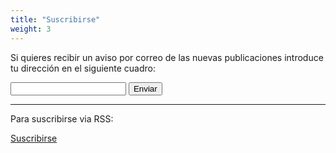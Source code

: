 ```yaml
---
title: "Suscribirse"
weight: 3
---
```


Si quieres recibir un aviso por correo de las nuevas publicaciones introduce tu dirección en el siguiente cuadro:  


<form accept-charset="UTF-8" method="POST" name="Suscripciones" data-netlify="true" action="/bienvenido.md">
  <label for="email-address"></label>
  <input type="email" id="email" name="email" required>
  <button class="btn btn-default" type="submit">Enviar</button>
</form>

---  


Para suscribirse via RSS: 

<a href="https://magga.es/index.xml" class="btn btn-default">Suscribirse</a>
